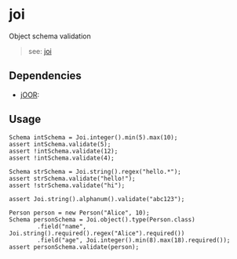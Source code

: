 # joi

Object schema validation 

> see: [joi](https://github.com/hapijs/joi)

## Dependencies

- [jOOR](https://github.com/jooq/joor): 

## Usage

```
Schema intSchema = Joi.integer().min(5).max(10);
assert intSchema.validate(5);
assert !intSchema.validate(12);
assert !intSchema.validate(4);

Schema strSchema = Joi.string().regex("hello.*");
assert strSchema.validate("hello!");
assert !strSchema.validate("hi");

assert Joi.string().alphanum().validate("abc123");

Person person = new Person("Alice", 10);
Schema personSchema = Joi.object().type(Person.class)
        .field("name", Joi.string().required().regex("Alice").required())
        .field("age", Joi.integer().min(8).max(18).required());
assert personSchema.validate(person);
```